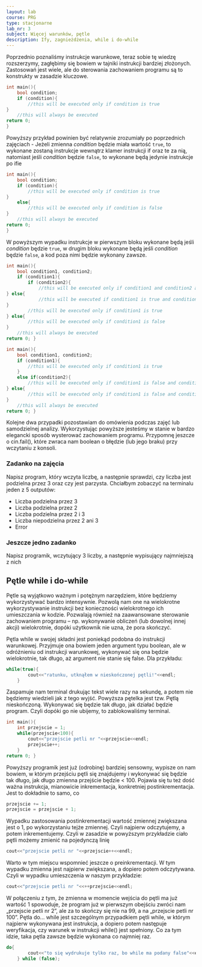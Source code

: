 ```yaml
---
layout: lab
course: PRG
type: stacjonarne
lab_nr: 3
subject: Więcej warunków, pętle
description: Ify, zagnieżdżenia, while i do-while
---
```

Poprzednio poznaliśmy instrukcje warunkowe, teraz sobie tę wiedzę rozszerzymy, zagłębimy się bowiem w tajniki instrukcji bardziej złożonych. Zastosowań jest wiele, ale do sterowania zachowaniem programu są to konstrukty w zasadzie kluczowe.

```c++
int main(){
    bool condition;
    if (condition){
        //this will be executed only if condition is true
}
    //this will always be executed
return 0; 
}
```

Powyższy przykład powinien być relatywnie zrozumiały po poprzednich zajęciach - Jeżeli zmienna *condition* będzie miała wartość ```true```, to wykonane zostaną instrukcje wewnątrz klamer instrukcji if oraz te za nią, natomiast jeśli *condition* będzie ```false```, to wykonane będą jedynie instrukcje po ifie


```c++
int main(){
    bool condition;
    if (condition){
        //this will be executed only if condition is true
}
    else{
        //this will be executed only if condition is false
}
    //this will always be executed
return 0; 
}
```

W powyższym wypadku instrukcje w pierwszym bloku wykonane będą jeśli *condition* będzie ```true```, w drugim bloku wykonane będą jeśli *condition* będzie ```false```, a kod poza nimi będzie wykonany zawsze.


```c++
int main(){
    bool condition1, condition2;
    if (condition1){
        if (condition2){
            //this will be executed only if condition1 and condition2 are true
} else{
            //this will be executed if condition1 is true and condition2 is false
}
        //this will be executed only if condition1 is true
} else{
        //this will be executed only if condition1 is false
}
    //this will always be executed
return 0; }
```

```c++
int main(){
    bool condition1, condition2;
    if (condition1){
        //this will be executed only if condition1 is true
    }
    else if(condition2){
        //this will be executed only if condition1 is false and condition2 is true
} else{
        //this will be executed only if condition1 is false and condition2 is false
}
    //this will always be executed
return 0; }
```

Kolejne dwa przypadki pozostawiam do omówienia podczas zajęć lub samodzielnej analizy. Wykorzystując powyższe jesteśmy w stanie w bardzo elegancki sposób wysterować zachowaniem programu. Przypomnę jeszcze o cin.fail(), które zwraca nam boolean o błędzie (lub jego braku) przy wczytaniu z konsoli.

### Zadanko na zajęcia
Napisz program, który wczyta liczbę, a następnie sprawdzi, czy liczba jest podzielna przez 3 oraz czy jest parzysta. Chciałbym zobaczyć na terminalu jeden z 5 outputów:
- Liczba podzielna przez 3
- Liczba podzielna przez 2
- Liczba podzielna przez 2 i 3
- Liczba niepodzielna przez 2 ani 3
- Error

### Jeszcze jedno zadanko
Napisz programik, wczytujący 3 liczby, a następnie wypisujący najmniejszą z nich

## Pętle while i do-while

Pętle są wyjątkowo ważnym i potężnym narzędziem, które będziemy wykorzystywać bardzo intensywnie. Pozwolą nam one na wielokrotne wykorzystywanie instrukcji bez konieczności wielokrotnego ich umieszczania w kodzie. Pozwalają również na zaawansowane sterowanie zachowaniem programu – np. wykonywanie obliczeń (lub dowolnej innej akcji) wielokrotnie, dopóki użytkownik nie uzna, że pora skończyć.

Pętla while w swojej składni jest poniekąd podobna do instrukcji warunkowej. Przyjmuje ona bowiem jeden argument typu boolean, ale w odróżnieniu od instrukcji warunkowej, wykonywać się ona będzie wielokrotnie, tak długo, aż argument nie stanie się false. Dla przykładu:

```c++
while(true){
        cout<<"ratunku, utknąłem w nieskończonej pętli!"<<endl;
    }
```

Zaspamuje nam terminal drukując tekst wiele razy na sekundę, a potem nie będziemy wiedzieli jak z tego wyjść. 
Powyższa pętelka jest tzw. Pętlą nieskończoną. Wykonywać się będzie tak długo, jak działać będzie program. Czyli dopóki go nie ubijemy, to zablokowaliśmy terminal.

```c++
int main(){
    int przejscie = 1;
    while(przejscie<100){
        cout<<"przejscie petli nr "<<przejscie<<endl;
        przejscie++;
    }
return 0; }
```

Powyższy programik jest już (odrobinę) bardziej sensowny, wypisze on nam bowiem, w którym przejściu pętli się znajdujemy i wykonywać się będzie tak długo, jak długo zmienna przejście będzie < 100. Pojawia się tu też dość ważna instrukcja, mianowicie inkrementacja, konkretniej postinkrementacja. Jest to dokładnie to samo, co

```c++
przejscie += 1;
przejscie = przejscie + 1;
```

Wypadku zastosowania postinkrementacji wartość zmiennej zwiększana jest o 1, po wykorzystaniu tejże zmiennej. Czyli najpierw odczytujemy, a potem inkrementujemy. Czyli w zasadzie w powyższym przykładzie ciało pętli możemy zmienić na pojedynczą linię

```c++
cout<<"przejscie petli nr "<<przejscie++<<endl;
```


Warto w tym miejscu wspomnieć jeszcze o preinkrementacji. W tym wypadku zmienna jest najpierw zwiększana, a dopiero potem odczytywana. Czyli w wypadku umieszczenia w naszym przykładzie:

```c++
cout<<"przejscie petli nr "<<++przejscie<<endl;
```

W połączeniu z tym, że zmienna w momencie wejścia do pętli ma już wartość 1 spowoduje, że program już w pierwszym obejściu zwróci nam „przejscie petli nr 2”, ale za to skończy się nie na 99, a na „przejscie petli nr 100”.
Pętla do... while jest szczególnym przypadkiem pętli while, w którym najpierw wykonywana jest instrukcja, a dopiero potem następuje weryfikacja, czy warunek w instrukcji while() jest spełniony. Co za tym idzie, taka pętla zawsze będzie wykonana co najmniej raz.

```c++
do{
        cout<<"to się wydrukuje tylko raz, bo while ma podany false"<<endl;
    } while (false);
```

